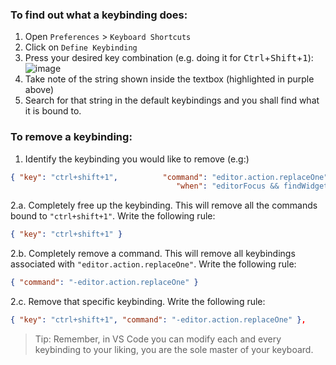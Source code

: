 ### To find out what a keybinding does:

1. Open `Preferences` > `Keyboard Shortcuts`
2. Click on `Define Keybinding`
3. Press your desired key combination
(e.g. doing it for <kbd>Ctrl</kbd>+<kbd>Shift</kbd>+<kbd>1</kbd>):
![image](https://cloud.githubusercontent.com/assets/5047891/22168002/1df3bb24-df6a-11e6-93f8-0842e8f37b3d.png)
4. Take note of the string shown inside the textbox (highlighted in purple above)
5. Search for that string in the default keybindings and you shall find what it is bound to.

### To remove a keybinding:

1. Identify the keybinding you would like to remove (e.g:)
```json
{ "key": "ctrl+shift+1",          "command": "editor.action.replaceOne",
                                     "when": "editorFocus && findWidgetVisible" },
```
2.a. Completely free up the keybinding. This will remove all the commands bound to `"ctrl+shift+1"`. Write the following rule:
```json
{ "key": "ctrl+shift+1" }
```
2.b. Completely remove a command. This will remove all keybindings associated with `"editor.action.replaceOne"`. Write the following rule:
```json
{ "command": "-editor.action.replaceOne" }
```
2.c. Remove that specific keybinding. Write the following rule:
```json
{ "key": "ctrl+shift+1", "command": "-editor.action.replaceOne" },
```

> Tip: Remember, in VS Code you can modify each and every keybinding to your liking, you are the sole master of your keyboard.